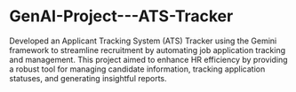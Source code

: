 # GenAI-Project---ATS-Tracker
 Developed an Applicant Tracking System (ATS) Tracker using the Gemini framework to streamline recruitment by automating job application tracking and management. This project aimed to enhance HR efficiency by providing a robust tool for managing candidate information, tracking application statuses, and generating insightful reports.
